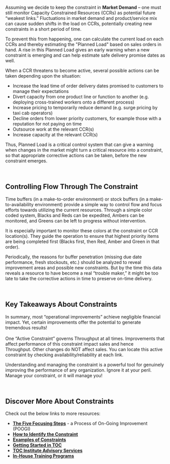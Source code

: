Assuming we decide to keep the constraint in **Market Demand** – one must still monitor Capacity Constrained Resources (CCRs) as potential future “weakest links.” Fluctuations in market demand and product/service mix can cause sudden shifts in the load on CCRs, potentially creating new constraints in a short period of time.  
  
To prevent this from happening, one can calculate the current load on each CCRs and thereby estimating the "Planned Load" based on sales orders in hand. A rise in this Planned Load gives an early warning when a new constraint is emerging and can help estimate safe delivery promise dates as well.   
  
When a CCR threatens to become active, several possible actions can be taken depending upon the situation:

- Increase the lead time of order delivery dates promised to customers to manage their expectations
- Divert capacity from one product line or function to another (e.g. deploying cross-trained workers onto a different process)
- Increase pricing to temporarily reduce demand (e.g. surge pricing by taxi cab operators)
- Decline orders from lower priority customers, for example those with a reputation for not paying on time
- Outsource work at the relevant CCR(s)
- Increase capacity at the relevant CCR(s)

  
Thus, Planned Load is a critical control system that can give a warning when changes in the market might turn a critical resource into a constraint, so that appropriate corrective actions can be taken, before the new constraint emerges.

 

## Controlling Flow Through The Constraint

Time buffers (in a make-to-order environment) or stock buffers (in a make-to-availability environment) provide a simple way to control flow and focus efforts towards utilizing the current resources. Through a simple color coded system, Blacks and Reds can be expedited, Ambers can be monitored, and Greens can be left to progress without intervention.  
  
It is especially important to monitor these colors at the constraint or CCR location(s). They guide the operation to ensure that highest priority items are being completed first (Blacks first, then Red, Amber and Green in that order).  
  
​​Periodically, the reasons for buffer penetration (missing due date performance, fresh stockouts, etc.) should be analyzed to reveal improvement areas and possible new constraints. But by the time this data reveals a resource to have become a real “trouble maker,” it might be too late to take the corrective actions in time to preserve on-time delivery. ​

 

## Key Takeaways About Constraints

In summary, most “operational improvements” achieve negligible financial impact. Yet, certain improvements offer the potential to generate tremendous results!   
​  
One “Active Constraint” governs Throughput at all times. Improvements that affect performance of this constraint impact sales and hence Throughput. Other changes do NOT affect sales. You can locate this active constraint by checking availability/reliability at each link.   
  
Understanding and managing the constraint is a powerful tool for genuinely improving the performance of any organization. Ignore it at your peril. ​Manage your constraint, or it will manage you!

 

## Discover More About Constraints

Check out the below links to more resources:

- **[The Five Focusing Steps](https://www.tocinstitute.org/five-focusing-steps.html)** - a Process of On-Going Improvement (POOGI)
- **[How to Identify the Constraint](https://www.tocinstitute.org/identify-your-constraint.html)**
- **[Examples of Constraints](https://www.tocinstitute.org/examples-of-constraints.html)**
- **[Getting Started in TOC](https://www.tocinstitute.org/getting-started-in-toc.html)**
- **[TOC Institute Advisory Services](https://www.tocinstitute.org/advisory-services.html)**
- **[In-House Training Programs](https://www.tocinstitute.org/in-house-training.html)**